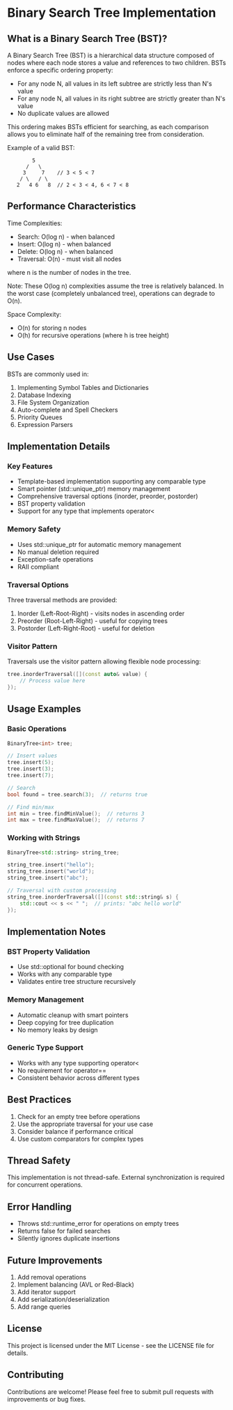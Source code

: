 # Binary Search Tree Implementation

## What is a Binary Search Tree (BST)?

A Binary Search Tree (BST) is a hierarchical data structure composed of nodes where each node stores a value and references to two children. BSTs enforce a specific ordering property:

- For any node N, all values in its left subtree are strictly less than N's value
- For any node N, all values in its right subtree are strictly greater than N's value
- No duplicate values are allowed

This ordering makes BSTs efficient for searching, as each comparison allows you to eliminate half of the remaining tree from consideration.

Example of a valid BST:
```
        5
      /   \
     3     7    // 3 < 5 < 7
    / \   / \
   2   4 6   8  // 2 < 3 < 4, 6 < 7 < 8
```

## Performance Characteristics

Time Complexities:
- Search: O(log n) - when balanced
- Insert: O(log n) - when balanced
- Delete: O(log n) - when balanced
- Traversal: O(n) - must visit all nodes

where n is the number of nodes in the tree.

Note: These O(log n) complexities assume the tree is relatively balanced. In the worst case (completely unbalanced tree), operations can degrade to O(n).

Space Complexity:
- O(n) for storing n nodes
- O(h) for recursive operations (where h is tree height)

## Use Cases

BSTs are commonly used in:
1. Implementing Symbol Tables and Dictionaries
2. Database Indexing
3. File System Organization
4. Auto-complete and Spell Checkers
5. Priority Queues
6. Expression Parsers

## Implementation Details

### Key Features
- Template-based implementation supporting any comparable type
- Smart pointer (std::unique_ptr) memory management
- Comprehensive traversal options (inorder, preorder, postorder)
- BST property validation
- Support for any type that implements operator<

### Memory Safety
- Uses std::unique_ptr for automatic memory management
- No manual deletion required
- Exception-safe operations
- RAII compliant

### Traversal Options
Three traversal methods are provided:
1. Inorder (Left-Root-Right) - visits nodes in ascending order
2. Preorder (Root-Left-Right) - useful for copying trees
3. Postorder (Left-Right-Root) - useful for deletion

### Visitor Pattern
Traversals use the visitor pattern allowing flexible node processing:
```cpp
tree.inorderTraversal([](const auto& value) {
    // Process value here
});
```

## Usage Examples

### Basic Operations
```cpp
BinaryTree<int> tree;

// Insert values
tree.insert(5);
tree.insert(3);
tree.insert(7);

// Search
bool found = tree.search(3);  // returns true

// Find min/max
int min = tree.findMinValue();  // returns 3
int max = tree.findMaxValue();  // returns 7
```

### Working with Strings
```cpp
BinaryTree<std::string> string_tree;

string_tree.insert("hello");
string_tree.insert("world");
string_tree.insert("abc");

// Traversal with custom processing
string_tree.inorderTraversal([](const std::string& s) {
    std::cout << s << " ";  // prints: "abc hello world"
});
```

## Implementation Notes

### BST Property Validation
- Use std::optional for bound checking
- Works with any comparable type
- Validates entire tree structure recursively

### Memory Management
- Automatic cleanup with smart pointers
- Deep copying for tree duplication
- No memory leaks by design

### Generic Type Support
- Works with any type supporting operator<
- No requirement for operator==
- Consistent behavior across different types

## Best Practices
1. Check for an empty tree before operations
2. Use the appropriate traversal for your use case
3. Consider balance if performance critical
4. Use custom comparators for complex types

## Thread Safety
This implementation is not thread-safe. External synchronization is required for concurrent operations.

## Error Handling
- Throws std::runtime_error for operations on empty trees
- Returns false for failed searches
- Silently ignores duplicate insertions

## Future Improvements
1. Add removal operations
2. Implement balancing (AVL or Red-Black)
3. Add iterator support
4. Add serialization/deserialization
5. Add range queries
## License
This project is licensed under the MIT License - see the LICENSE file for details.

## Contributing
Contributions are welcome! Please feel free to submit pull requests with improvements or bug fixes.
